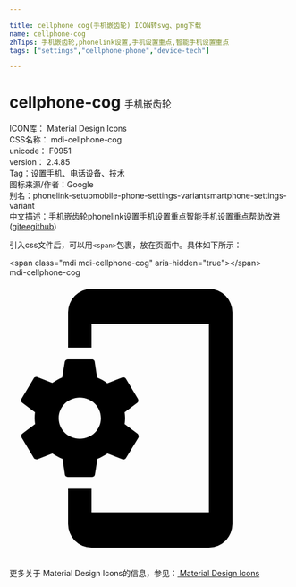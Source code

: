 ```yaml
---

title: cellphone cog(手机嵌齿轮) ICON转svg、png下载
name: cellphone-cog
zhTips: 手机嵌齿轮,phonelink设置,手机设置重点,智能手机设置重点
tags: ["settings","cellphone-phone","device-tech"]

---
```


# cellphone-cog  <small style="font-size: 60%;font-weight: 100">手机嵌齿轮</small>


<div class="detail-page">
<p>
<span>
ICON库：
<span class="badge-secondary badge">Material Design Icons</span> 
</span>
<br/>
<span>
CSS名称：
<span class="badge-secondary badge">mdi-cellphone-cog</span> 
</span>
<br/>
<span>
unicode：
<span class="badge-secondary badge">F0951</span> 
<copy-btn content='F0951' btn-title=""></copy-btn>
<copy-btn :content='String.fromCodePoint(parseInt("F0951", 16))' btn-title="复制U"></copy-btn>
</span>
<br/>
<span>
version：
<span class="badge-secondary badge">2.4.85</span> 
</span><br/><span>Tag：<span class="badge-light badge"><router-link to="/tags/settings.html">设置</router-link></span><span class="badge-light badge"><router-link to="/tags/cellphone-phone.html">手机、电话</router-link></span><span class="badge-light badge"><router-link to="/tags/device-tech.html">设备、技术</router-link></span></span>
<br/>
<span>图标来源/作者：<span class="badge-light badge">Google</span></span> 
<br/>
<span>别名：<span class="badge-light badge">phonelink-setup</span><span class="badge-light badge">mobile-phone-settings-variant</span><span class="badge-light badge">smartphone-settings-variant</span></span><br/><span class="zh-detail">中文描述：<span class="badge-primary badge">手机嵌齿轮</span><span class="badge-primary badge">phonelink设置</span><span class="badge-primary badge">手机设置重点</span><span class="badge-primary badge">智能手机设置重点</span><span class="help-link"><span>帮助改进</span>(<a href="https://gitee.com/liuwave/icon-helper/edit/master/json/material/cellphone-cog.json" target="_blank" rel="noopener noreferrer">gitee</a><a href="https://github.com/liuwave/icon-helper/edit/master/json/material/cellphone-cog.json" target="_blank" rel="noopener noreferrer">github</a></span>)</span><br/>
</p>
</div>
<div class="alert alert-dark">
  <i class="mdi mdi-cellphone-cog mdi-48px"></i>
  <i class="mdi mdi-cellphone-cog mdi-36px"></i>
  <i class="mdi mdi-cellphone-cog mdi-24px"></i>
  <i class="mdi mdi-cellphone-cog mdi-18px"></i>
</div>
<div>
  <p>引入css文件后，可以用<code>&lt;span&gt;</code>包裹，放在页面中。具体如下所示：    
  </p>
  <div class="alert alert-primary" style="font-size: 14px">
    &lt;span class="mdi mdi-cellphone-cog" aria-hidden="true"&gt;&lt;/span&gt;
    <copy-btn content='<span class="mdi mdi-cellphone-cog" aria-hidden="true"></span>'></copy-btn>
  </div>
  <div class="alert alert-secondary">
    <i class="mdi mdi-cellphone-cog"
    style="font-size: 24px"
    aria-hidden="true"></i> mdi-cellphone-cog
    <copy-btn content="mdi-cellphone-cog" btn-title="复制图标名称"></copy-btn>
  </div>
</div>
<div id="svg" class="svg-wrap">
<svg xmlns="http://www.w3.org/2000/svg" viewBox="0 0 24 24"><path d="M9.82,12.5C9.84,12.33 9.86,12.17 9.86,12C9.86,11.83 9.84,11.67 9.82,11.5L10.9,10.69C11,10.62 11,10.5 10.96,10.37L9.93,8.64C9.87,8.53 9.73,8.5 9.62,8.53L8.34,9.03C8.07,8.83 7.78,8.67 7.47,8.54L7.27,7.21C7.27,7.09 7.16,7 7.03,7H5C4.85,7 4.74,7.09 4.72,7.21L4.5,8.53C4.21,8.65 3.92,8.83 3.65,9L2.37,8.5C2.25,8.47 2.12,8.5 2.06,8.63L1.03,10.36C0.97,10.5 1,10.61 1.1,10.69L2.18,11.5C2.16,11.67 2.15,11.84 2.15,12C2.15,12.17 2.17,12.33 2.19,12.5L1.1,13.32C1,13.39 1,13.53 1.04,13.64L2.07,15.37C2.13,15.5 2.27,15.5 2.38,15.5L3.66,15C3.93,15.18 4.22,15.34 4.53,15.47L4.73,16.79C4.74,16.91 4.85,17 5,17H7.04C7.17,17 7.28,16.91 7.29,16.79L7.5,15.47C7.8,15.35 8.09,15.17 8.36,15L9.64,15.5C9.76,15.53 9.89,15.5 9.95,15.37L11,13.64C11.04,13.53 11,13.4 10.92,13.32L9.82,12.5M6,13.75C5,13.75 4.2,12.97 4.2,12C4.2,11.03 5,10.25 6,10.25C7,10.25 7.8,11.03 7.8,12C7.8,12.97 7,13.75 6,13.75M17,1H7A2,2 0 0,0 5,3V6H7V4H17V20H7V18H5V21A2,2 0 0,0 7,23H17A2,2 0 0,0 19,21V3A2,2 0 0,0 17,1Z" /></svg>
</div>
<detail full-name='mdi-cellphone-cog'></detail>
    
<div><p>更多关于 Material Design Icons的信息，参见：<a target="_blank" href="https://iconhelper.cn/material.html"> Material Design Icons</a>
</p></div>
